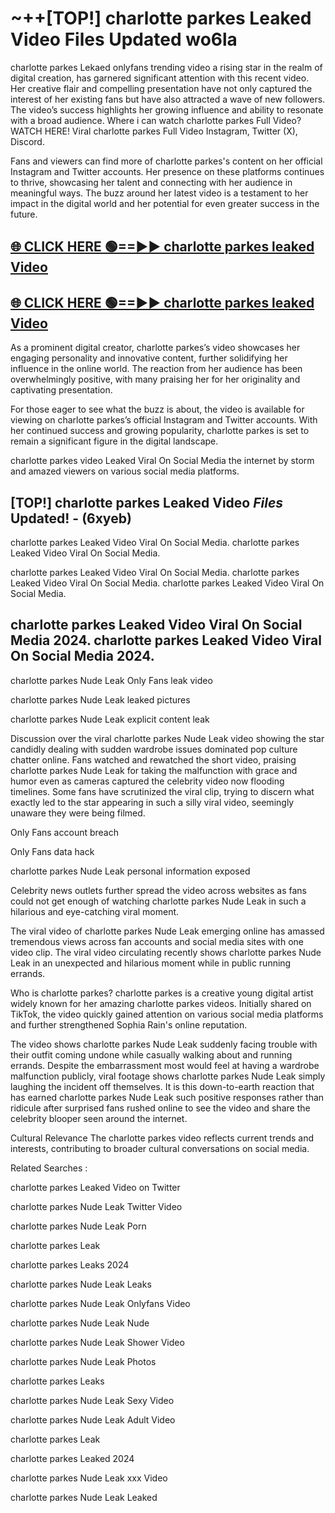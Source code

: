 # ~++[TOP!] charlotte parkes Leaked Video Files Updated wo6la

 charlotte parkes Lekaed onlyfans trending video a rising star in the realm of digital creation, has garnered significant attention with this recent video. Her creative flair and compelling presentation have not only captured the interest of her existing fans but have also attracted a wave of new followers. The video’s success highlights her growing influence and ability to resonate with a broad audience.
Where i can watch  charlotte parkes Full Video? WATCH HERE! Viral  charlotte parkes Full Video Instagram, Twitter (X), Discord.


Fans and viewers can find more of  charlotte parkes's content on her official Instagram and Twitter accounts. Her presence on these platforms continues to thrive, showcasing her talent and connecting with her audience in meaningful ways. The buzz around her latest video is a testament to her impact in the digital world and her potential for even greater success in the future.


## [🌐 CLICK HERE 🟢==►►  charlotte parkes leaked Video ](https://onlyclips.site?title=charlotte_parkes&ref=git)

## [🌐 CLICK HERE 🟢==►►  charlotte parkes leaked Video ](https://onlyclips.site?title=charlotte_parkes&ref=git)


As a prominent digital creator,  charlotte parkes’s video showcases her engaging personality and innovative content, further solidifying her influence in the online world. The reaction from her audience has been overwhelmingly positive, with many praising her for her originality and captivating presentation.

For those eager to see what the buzz is about, the video is available for viewing on  charlotte parkes’s official Instagram and Twitter accounts. With her continued success and growing popularity,  charlotte parkes is set to remain a significant figure in the digital landscape.


  charlotte parkes video Leaked Viral On Social Media the internet by storm and amazed viewers on various social media platforms.


## [TOP!]  charlotte parkes Leaked Video *Files* Updated! - (6xyeb) 

 charlotte parkes Leaked Video Viral On Social Media. charlotte parkes Leaked Video Viral On Social Media.

 charlotte parkes Leaked Video Viral On Social Media. charlotte parkes Leaked Video Viral On Social Media. charlotte parkes Leaked Video Viral On Social Media.


##  charlotte parkes Leaked Video Viral On Social Media 2024. charlotte parkes Leaked Video Viral On Social Media 2024.
 charlotte parkes Nude Leak Only Fans leak video

 charlotte parkes Nude Leak leaked pictures

 charlotte parkes Nude Leak explicit content leak

Discussion over the viral  charlotte parkes Nude Leak video showing the star candidly dealing with sudden wardrobe issues dominated pop culture chatter online. Fans watched and rewatched the short video, praising  charlotte parkes Nude Leak for taking the malfunction with grace and humor even as cameras captured the celebrity video now flooding timelines. Some fans have scrutinized the viral clip, trying to discern what exactly led to the star appearing in such a silly viral video, seemingly unaware they were being filmed.


Only Fans account breach

Only Fans data hack

 charlotte parkes Nude Leak personal information exposed

Celebrity news outlets further spread the video across websites as fans could not get enough of watching  charlotte parkes Nude Leak in such a hilarious and eye-catching viral moment.


The viral video of  charlotte parkes Nude Leak emerging online has amassed tremendous views across fan accounts and social media sites with one video clip. The viral video circulating recently shows  charlotte parkes Nude Leak in an unexpected and hilarious moment while in public running errands.


Who is  charlotte parkes?  charlotte parkes is a creative young digital artist widely known for her amazing  charlotte parkes videos. Initially shared on TikTok, the video quickly gained attention on various social media platforms and further strengthened Sophia Rain's online reputation.

The video shows  charlotte parkes Nude Leak suddenly facing trouble with their outfit coming undone while casually walking about and running errands. Despite the embarrassment most would feel at having a wardrobe malfunction publicly, viral footage shows  charlotte parkes Nude Leak simply laughing the incident off themselves. It is this down-to-earth reaction that has earned  charlotte parkes Nude Leak such positive responses rather than ridicule after surprised fans rushed online to see the video and share the celebrity blooper seen around the internet.

Cultural Relevance The  charlotte parkes video reflects current trends and interests, contributing to broader cultural conversations on social media.

Related Searches :

 charlotte parkes Leaked Video on Twitter

 charlotte parkes Nude Leak Twitter Video

 charlotte parkes Nude Leak Porn

 charlotte parkes Leak 

 charlotte parkes Leaks 2024

 charlotte parkes Nude Leak Leaks

 charlotte parkes Nude Leak Onlyfans Video

 charlotte parkes Nude Leak Nude

 charlotte parkes Nude Leak Shower Video

 charlotte parkes Nude Leak Photos

 charlotte parkes Leaks

 charlotte parkes Nude Leak Sexy Video

 charlotte parkes Nude Leak Adult Video

 charlotte parkes Leak

 charlotte parkes Leaked 2024

 charlotte parkes Nude Leak xxx Video

 charlotte parkes Nude Leak Leaked